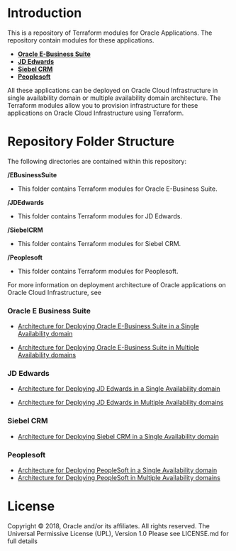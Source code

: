 # Introduction

This is a repository of Terraform modules for Oracle Applications. The repository contain modules for these applications.

* [**Oracle E-Business Suite**](https://github.com/oracle/cloud-asset-appsul-terraform-samples/tree/master/EBusinessSuite)
* [**JD Edwards**](https://github.com/oracle/cloud-asset-appsul-terraform-samples/tree/master/JDEdwards)
* [**Siebel CRM**](https://github.com/oracle/cloud-asset-appsul-terraform-samples/tree/master/SiebelCRM)
* [**Peoplesoft**](https://github.com/oracle/cloud-asset-appsul-terraform-samples/tree/master/Peoplesoft)

All these applications can be deployed on Oracle Cloud Infrastructure in single availability domain or multiple availability domain architecture. The Terraform modules allow you to provision infrastructure for these applications on Oracle Cloud Infrastructure using Terraform. 

# Repository Folder Structure
The following directories are contained within this repository:

**/EBusinessSuite**
* This folder contains Terraform modules for Oracle E-Business Suite.

**/JDEdwards**
* This folder contains Terraform modules for JD Edwards.

**/SiebelCRM**
* This folder contains Terraform modules for Siebel CRM.

**/Peoplesoft**
* This folder contains Terraform modules for Peoplesoft.

For more information on deployment architecture of Oracle applications on Oracle Cloud Infrastructure, see

### Oracle E Business Suite
- [Architecture for Deploying Oracle E-Business Suite in a Single Availability domain](https://docs.oracle.com/en/solutions/deploy-ebusiness-suite-oci/index.html#GUID-1F8ACA7B-C147-446F-A4A4-AD70E4ECCA66)

- [Architecture for Deploying Oracle E-Business Suite in Multiple Availability domains](https://docs.oracle.com/en/solutions/deploy-ebusiness-suite-oci/index.html#GUID-43B8797E-A2BD-4CA2-A4A9-0E19DB15DA3B)


### JD Edwards
- [Architecture for Deploying JD Edwards in a Single Availability domain](https://docs.oracle.com/en/solutions/learn-architecture-deploy-jd-edwards/index.html#GUID-02AF6D3A-EC4C-4E73-8F07-9FED516A87EC)

- [Architecture for Deploying JD Edwards in Multiple Availability domains](https://docs.oracle.com/en/solutions/learn-architecture-deploy-jd-edwards/index.html#GUID-70720E0B-0A03-4784-8DF6-4BF58445C15E)


### Siebel CRM
- [Architecture for Deploying Siebel CRM in a Single Availability domain](https://docs.oracle.com/en/solutions/learn-architecture-deploy-siebel/index.html#GUID-CE993A4C-CFEF-4F55-8489-0905D796CBAA)

### Peoplesoft
- [Architecture for Deploying PeopleSoft in a Single Availability domain](https://docs.oracle.com/en/solutions/learn-architecture-deploy-peoplesoft/index.html#GUID-3C2AFE54-DE6A-4FF2-9387-64338CBDD428)
- [Architecture for Deploying PeopleSoft in Multiple Availability domains](https://docs.oracle.com/en/solutions/learn-architecture-deploy-peoplesoft/index.html#GUID-5566261F-32FB-4E0A-A00D-6935EC6E5C7A)

# License
Copyright © 2018, Oracle and/or its affiliates. All rights reserved. 
The Universal Permissive License (UPL), Version 1.0 
Please see LICENSE.md for full details